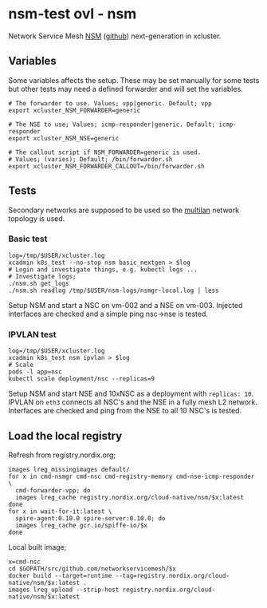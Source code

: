 # nsm-test ovl - nsm

Network Service Mesh [NSM](https://networkservicemesh.io/)
([github](https://github.com/networkservicemesh/networkservicemesh/))
next-generation in xcluster.

## Variables

Some variables affects the setup. These may be set manually for some
tests but other tests may need a defined forwarder and will set the
variables.


```
# The forwarder to use. Values; vpp|generic. Default; vpp
export xcluster_NSM_FORWARDER=generic

# The NSE to use; Values; icmp-responder|generic. Default; icmp-responder
export xcluster_NSM_NSE=generic

# The callout script if NSM_FORWARDER=generic is used.
# Values; (varies); Default; /bin/forwarder.sh
export xcluster_NSM_FORWARDER_CALLOUT=/bin/forwarder.sh
```

## Tests

Secondary networks are supposed to be used so the
[multilan](https://github.com/Nordix/xcluster/tree/master/ovl/network-topology#multilan)
network topology is used.

### Basic test

```
log=/tmp/$USER/xcluster.log
xcadmin k8s_test --no-stop nsm basic_nextgen > $log
# Login and investigate things, e.g. kubectl logs ...
# Investigate logs;
./nsm.sh get_logs
./nsm.sh readlog /tmp/$USER/nsm-logs/nsmgr-local.log | less
```

Setup NSM and start a NSC on vm-002 and a NSE on vm-003. Injected
interfaces are checked and a simple ping nsc->nse is tested.

### IPVLAN test

```
log=/tmp/$USER/xcluster.log
xcadmin k8s_test nsm ipvlan > $log
# Scale
pods -l app=nsc
kubectl scale deployment/nsc --replicas=9
```

Setup NSM and start NSE and 10xNSC as a deployment with `replicas:
10`. IPVLAN on `eth3` connects all NSC's and the NSE in a fully mesh
L2 network. Interfaces are checked and ping from the NSE to all 10
NSC's is tested.


## Load the local registry

Refresh from registry.nordix.org;
```
images lreg_missingimages default/
for x in cmd-nsmgr cmd-nsc cmd-registry-memory cmd-nse-icmp-responder \
  cmd-forwarder-vpp; do
  images lreg_cache registry.nordix.org/cloud-native/nsm/$x:latest
done
for x in wait-for-it:latest \
  spire-agent:0.10.0 spire-server:0.10.0; do
  images lreg_cache gcr.io/spiffe-io/$x
done
```

Local built image;
```
x=cmd-nsc
cd $GOPATH/src/github.com/networkservicemesh/$x
docker build --target=runtime --tag=registry.nordix.org/cloud-native/nsm/$x:latest .
images lreg_upload --strip-host registry.nordix.org/cloud-native/nsm/$x:latest
```


